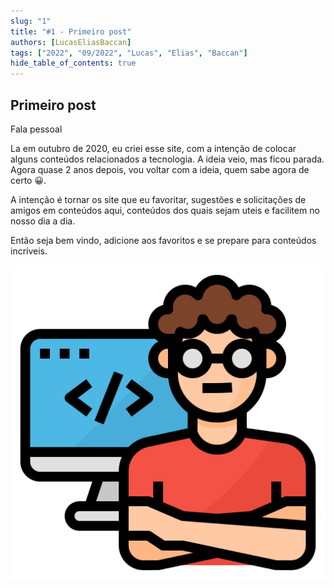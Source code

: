 ```yaml
---
slug: "1"
title: "#1 - Primeiro post"
authors: [LucasEliasBaccan]
tags: ["2022", "09/2022", "Lucas", "Elias", "Baccan"]
hide_table_of_contents: true
---
```


## Primeiro post

Fala pessoal

La em outubro de 2020, eu criei esse site, com a intenção de colocar alguns conteúdos relacionados a tecnologia. A ideia veio, mas ficou parada. Agora quase 2 anos depois, vou voltar com a ideia, quem sabe agora de certo 😀.

A intenção é tornar os site que eu favoritar, sugestões e solicitações de amigos em conteúdos aqui, conteúdos dos quais sejam uteis e facilitem no nosso dia a dia.

Então seja bem vindo, adicione aos favoritos e se prepare para conteúdos incríveis.

![programmer.png](programmer.png)
